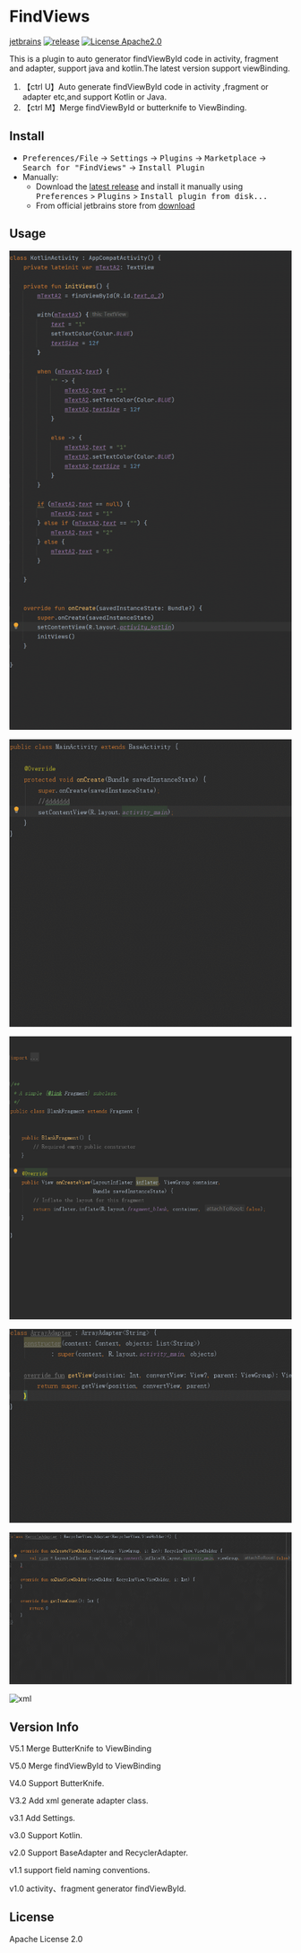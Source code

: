 # FindViews
[jetbrains](https://plugins.jetbrains.com/plugin/12609-findviews)
[![release](https://img.shields.io/badge/Release-V5.1-blue.svg)](https://github.com/a741762308/FindViews/releases)
[![License Apache2.0](http://img.shields.io/badge/license-Apache2.0-orange.svg)](https://raw.githubusercontent.com/a741762308/FindViews/master/LICENSE)

This is a plugin to auto generator findViewById code in activity, fragment and adapter,
support java and kotlin.The latest version support viewBinding.
1. 【ctrl U】Auto generate findViewById code in activity ,fragment or adapter etc,and support Kotlin or Java.<br>
2. 【ctrl M】Merge findViewById or  butterknife to ViewBinding.<br>
   
## Install   
- <kbd>Preferences/File</kbd> -> <kbd>Settings</kbd> -> <kbd>Plugins</kbd> -> <kbd>Marketplace</kbd> -> <kbd>Search for "FindViews"</kbd> -> <kbd>Install Plugin</kbd>
- Manually:
  - Download the [latest release](https://github.com/a741762308/FindViews/tree/master/libs) and install it manually using <kbd>Preferences</kbd> > <kbd>Plugins</kbd> > <kbd>Install plugin from disk...</kbd>
  - From official jetbrains store from [download](https://plugins.jetbrains.com/plugin/12609-findviews)
 
 ## Usage

 ![viewBinding](/screenshot/viewbinding.gif)

 ![activity](/screenshot/activity.gif)
 
 ![fragment](/screenshot/fragment.gif)
 
 ![baseAdapter](/screenshot/kotlin_base.gif)
 
 ![recyclerAdapter](/screenshot/kotlin_recycler.gif)
  
 ![xml](/screenshot/xml.gif) 
  
 ## Version Info
 V5.1 Merge ButterKnife to ViewBinding

 V5.0 Merge findViewById to ViewBinding

 V4.0 Support ButterKnife.
 
 V3.2 Add xml generate adapter class.
 
 v3.1 Add Settings.
 
 v3.0 Support Kotlin.
 
 v2.0 Support BaseAdapter and RecyclerAdapter.
 
 v1.1 support field naming conventions.
 
 v1.0 activity、fragment generator findViewById.

 ## License
  Apache License 2.0
